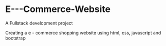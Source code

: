 # E---Commerce-Website
A Fullstack development project

Creating a e - commerce shopping website using html, css, javascript and bootstrap
